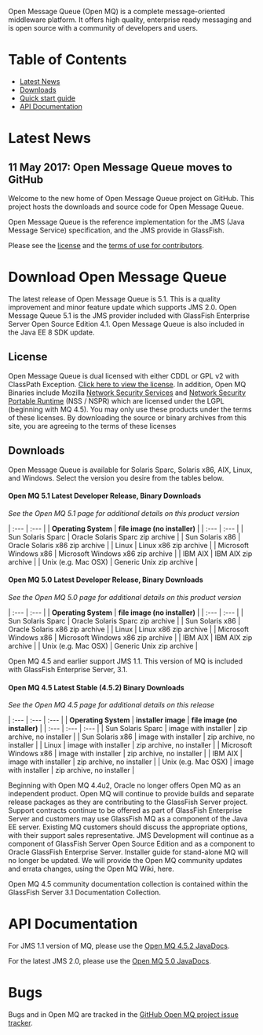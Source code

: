 Open Message Queue (Open MQ) is a complete message-oriented middleware platform.
It offers high quality, enterprise ready messaging and is open source with a community of developers and users. 

# Table of Contents
* [Latest News](#Latest_News)
* [Downloads](#Download_OpenMQ)
* [Quick start guide](www/overview.html)
* [API Documentation](#API_Documentation)

# <a name="Latest_News"></a>Latest News

## 11 May 2017: Open Message Queue moves to GitHub ##

Welcome to the new home of Open Message Queue project on GitHub.
This project hosts the downloads and source code for Open Message Queue.

Open Message Queue is the reference implementation for the JMS (Java Message Service) specification,
and the JMS provide in GlassFish.

Please see the [license](LICENSE) and the [terms of use for contributors](CONTRIBUTING).

# <a name="Download_OpenMQ"></a>Download Open Message Queue

The latest release of Open Message Queue is 5.1.
This is a quality improvement and minor feature update which supports JMS 2.0.
Open Message Queue 5.1 is the JMS provider included with GlassFish Enterprise Server Open Source Edition 4.1.
Open Message Queue is also included in the Java EE 8 SDK update.

## License

Open Message Queue is dual licensed with either CDDL or GPL v2 with ClassPath Exception. 
[Click here to view the license](LICENSE).
In addition, Open MQ Binaries include Mozilla 
[Network Security Services](http://www.mozilla.org/projects/security/pki/nss) and
[Network Security Portable Runtime](http://www.mozilla.org/projects/nspr)
(NSS / NSPR) which are licensed under the LGPL (beginning with MQ 4.5). 
You may only use these products under the terms of these licenses. 
By downloading the source or binary archives from this site, you are agreeing to the terms of these licenses

## Downloads

Open Message Queue is available for Solaris Sparc, Solaris x86, AIX, Linux, and Windows. 
Select the version you desire from the tables below.

#### Open MQ 5.1 Latest Developer Release, Binary Downloads 

_See the Open MQ 5.1 page for additional details on this product version_

| :---         | :---      | 
| **Operating System**   | **file image (no installer)** |
| :---         | :---      | 
| Sun Solaris Sparc | Oracle Solaris Sparc zip archive | 
| Sun Solaris x86 | Oracle Solaris x86 zip archive | 
| Linux | Linux x86 zip archive | 
| Microsoft Windows x86 | Microsoft Windows x86 zip archive | 
| IBM AIX | IBM AIX zip archive | 
| Unix (e.g. Mac OSX) | Generic Unix zip archive |

#### Open MQ 5.0 Latest Developer Release, Binary Downloads

_See the Open MQ 5.0 page for additional details on this product version_ 

| :---         | :---      | 
| **Operating System**   | **file image (no installer)** |
| :---         | :---      | 
| Sun Solaris Sparc | Oracle Solaris Sparc zip archive |
| Sun Solaris x86 | Oracle Solaris x86 zip archive |
| Linux | Linux x86 zip archive |
| Microsoft Windows x86 | Microsoft Windows x86 zip archive |
| IBM AIX | IBM AIX zip archive |
| Unix (e.g. Mac OSX) | Generic Unix zip archive |

Open MQ 4.5 and earlier support JMS 1.1. This version of MQ is included with GlassFish Enterprise Server, 3.1.

#### Open MQ 4.5 Latest Stable (4.5.2) Binary Downloads

_See the Open MQ 4.5 page for additional details on this release_


| :--- | :--- | :--- |
| **Operating System**   | **installer image** | **file image (no installer)** |
| :--- | :--- | :--- |
| Sun Solaris Sparc | image with installer | zip archive, no installer |
| Sun Solaris x86 | image with installer | zip archive, no installer |
| Linux | image with installer | zip archive, no installer |
| Microsoft Windows x86 | image with installer | zip archive, no installer |
| IBM AIX | image with installer | zip archive, no installer |
| Unix (e.g. Mac OSX) | image with installer | zip archive, no installer |

Beginning with Open MQ 4.4u2, Oracle no longer offers Open MQ as an independent product. 
Open MQ will continue to provide builds and separate release packages as they are contributing to the GlassFish Server project. 
Support contracts continue to be offered as part of GlassFish Enterprise Server 
and customers may use GlassFish MQ as a component of the Java EE server. 
Existing MQ customers should discuss the appropriate options, with their support sales representative. 
JMS Development will continue as a component of GlassFish Server Open Source Edition 
and as a component to Oracle GlassFish Enterprise Server. 
Installer guide for stand-alone MQ will no longer be updated. 
We will provide the Open MQ community updates and errata changes, using the Open MQ Wiki, here.

Open MQ 4.5 community documentation collection is contained within the GlassFish Server 3.1 Documentation Collection. 

# <a name="API_Documentation"></a>API Documentation

For JMS 1.1 version of MQ, please use the [Open MQ 4.5.2 JavaDocs](https://javaee.github.io/openmq/www/javadoc/4.5/javadoc/index.html).

For the latest JMS 2.0, please use the [Open MQ 5.0 JavaDocs](https://javaee.github.io/openmq/www/javadoc/5.0/javadoc/index.html). 

# <a name="Bugs"></a>Bugs

Bugs and in Open MQ are tracked in the
[GitHub Open MQ project issue tracker](https://github.com/javaee/openmq/issues).


